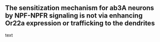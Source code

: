 ## The sensitization mechanism for ab3A neurons by NPF-NPFR signaling is not via enhancing Or22a expression or trafficking to the dendrites

text